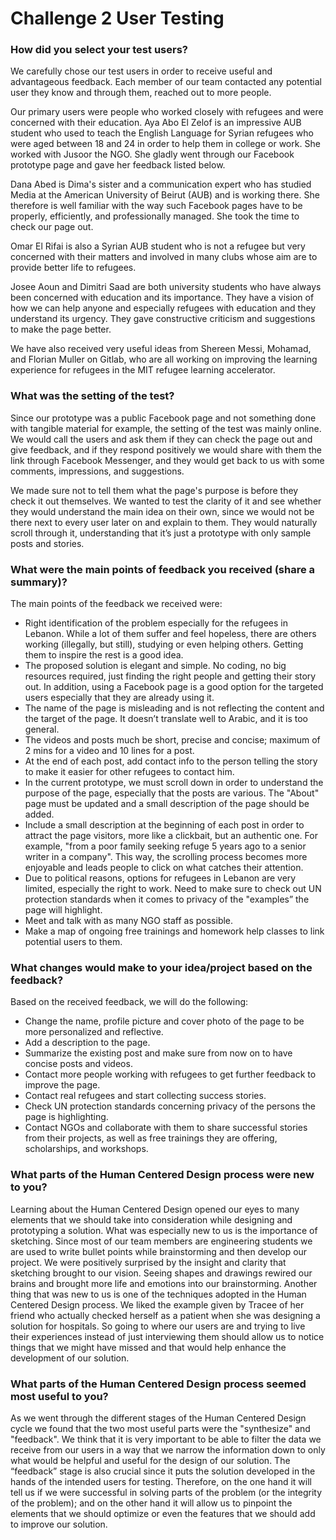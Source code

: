 # Challenge 2 User Testing

### How did you select your test users? 

We carefully chose our test users in order to receive useful and advantageous feedback. Each member of our team contacted any potential user they know and through them, reached out to more people.

Our primary users were people who worked closely with refugees and were concerned with their education. Aya Abo El Zelof is an impressive AUB student who used to teach the English Language for Syrian refugees who were aged between 18 and 24 in order to help them in college or work. She worked with Jusoor the NGO. She gladly went through our Facebook prototype page and gave her feedback listed below.

Dana Abed is Dima's sister and a communication expert who has studied Media at the American University of Beirut (AUB) and is working there. She therefore is well familiar with the way such Facebook pages have to be properly, efficiently, and professionally managed. She took the time to check our page out.

Omar El Rifai is also a Syrian AUB student who is not a refugee but very concerned with their matters and involved in many clubs whose aim are to provide better life to refugees.

Josee Aoun and Dimitri Saad are both university students who have always been concerned with education and its importance. They have a vision of how we can help anyone and especially refugees with education and they understand its urgency.  They gave constructive criticism and suggestions to make the page better.

We have also received very useful ideas from Shereen Messi, Mohamad, and Florian Muller on Gitlab, who are all working on improving the learning experience for refugees in the MIT refugee learning accelerator.

### What was the setting of the test? 

Since our prototype was a public Facebook page and not something done with tangible material for example, the setting of the test was mainly online. We would call the users and ask them if they can check the page out and give feedback, and if they respond positively we would share with them the link through Facebook Messenger, and they would get back to us with some comments, impressions, and suggestions. 

We made sure not to tell them what the page's purpose is before they check it out themselves. We wanted to test the clarity of it and see whether they would understand the main idea on their own, since we would not be there next to every user later on and explain to them. They would naturally scroll through it, understanding that it’s just a prototype with only sample posts and stories.

### What were the main points of feedback you received (share a summary)? 

The main points of the feedback we received were:

- Right identification of the problem especially for the refugees in Lebanon. While a lot of them suffer and feel hopeless, there are others working (illegally, but still), studying or even helping others. Getting them to inspire the rest is a good idea.
- The proposed solution is elegant and simple. No coding, no big resources required, just finding the right people and getting their story out. In addition, using a Facebook page is a good option for the targeted users especially that they are already using it.
- The name of the page is misleading and is not reflecting the content and the target of the page. It doesn’t translate well to Arabic, and it is too general.
- The videos and posts much be short, precise and concise; maximum of 2 mins for a video and 10 lines for a post.
- At the end of each post, add contact info to the person telling the story to make it easier for other refugees to contact him.
- In the current prototype, we must scroll down in order to understand the purpose of the page, especially that the posts are various. The "About" page must be updated and a small description of the page should be added.
- Include a small description at the beginning of each post in order to attract the page visitors, more like a clickbait, but an authentic one. For example, "from a poor family seeking refuge 5 years ago to a senior writer in a company". This way, the scrolling process becomes more enjoyable and leads people to click on what catches their attention.
- Due to political reasons, options for refugees in Lebanon are very limited, especially the right to work. Need to make sure to check out UN protection standards when it comes to privacy of the "examples” the page will highlight. 
- Meet and talk with as many NGO staff as possible. 
- Make a map of ongoing free trainings and homework help classes to link potential users to them. 

### What changes would make to your idea/project based on the feedback?

Based on the received feedback, we will do the following:

- Change the name, profile picture and cover photo of the page to be more personalized and reflective.
- Add a description to the page.
- Summarize the existing post and make sure from now on to have concise posts and videos.
- Contact more people working with refugees to get further feedback to improve the page.
- Contact real refugees and start collecting success stories.
- Check UN protection standards concerning privacy of the persons the page is highlighting.
- Contact NGOs and collaborate with them to share successful stories from their projects, as well as free trainings they are offering, scholarships, and workshops.

### What parts of the Human Centered Design process were new to you?

Learning about the Human Centered Design opened our eyes to many elements that we should take into consideration while designing and prototyping a solution. What was especially new to us is the importance of sketching. Since most of our team members are engineering students we are used to write bullet points while brainstorming and then develop our project. We were positively surprised by the insight and clarity that sketching brought to our vision. Seeing shapes and drawings rewired our brains and brought more life and emotions into our brainstorming.  Another thing that was new to us is one of the techniques adopted in the Human Centered Design process. We liked the example given by Tracee of her friend who actually checked herself as a patient when she was designing a solution for hospitals. So going to where our users are and trying to live their experiences instead of just interviewing them should allow us to notice things that we might have missed and that would help enhance the development of our solution.

### What parts of the Human Centered Design process seemed most useful to you?

As we went through the different stages of the Human Centered Design cycle we found that the two most useful parts were the "synthesize" and "feedback". We think that it is very important to be able to filter the data we receive from our users in a way that we narrow the information down to only what would be helpful and useful for the design of our solution. The “feedback” stage is also crucial since it puts the solution developed in the hands of the intended users for testing. Therefore, on the one hand it will tell us if we were successful in solving parts of the problem (or the integrity of the problem); and on the other hand it will allow us to pinpoint the elements that we should optimize or even the features that we should add to improve our solution.

